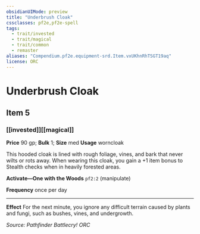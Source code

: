 ```yaml
---
obsidianUIMode: preview
title: "Underbrush Cloak"
cssclasses: pf2e,pf2e-spell
tags:
  - trait/invested
  - trait/magical
  - trait/common
  - remaster
aliases: "Compendium.pf2e.equipment-srd.Item.vxUKhnRhTSGT19aq"
license: ORC
---
```

# Underbrush Cloak
## Item 5
### [[invested]][[magical]]


**Price** 90 gp; 
**Bulk** 1; **Size** med
**Usage** worncloak

This hooded cloak is lined with rough foliage, vines, and bark that never wilts or rots away. When wearing this cloak, you gain a +1 item bonus to Stealth checks when in heavily forested areas.

**Activate—One with the Woods** `pf2:2` (manipulate)

**Frequency** once per day

* * *

**Effect** For the next minute, you ignore any difficult terrain caused by plants and fungi, such as bushes, vines, and undergrowth.

*Source: Pathfinder Battlecry!*
*ORC*
